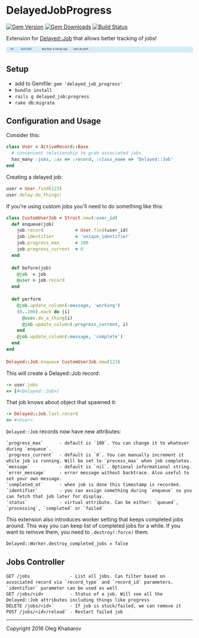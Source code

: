 # DelayedJobProgress
[![Gem Version](https://img.shields.io/gem/v/delayed_job_progress.svg?style=flat)](http://rubygems.org/gems/delayed_job_progress) [![Gem Downloads](https://img.shields.io/gem/dt/delayed_job_progress.svg?style=flat)](http://rubygems.org/gems/delayed_job_progress) [![Build Status](https://img.shields.io/travis/GBH/delayed_job_progress.svg?style=flat)](https://travis-ci.org/GBH/delayed_job_progress)

Extension for [Delayed::Job](https://github.com/collectiveidea/delayed_job) that allows better tracking of jobs!

![progress](https://raw.githubusercontent.com/GBH/delayed_job_progress/master/progress.gif)

## Setup

* add to Gemfile: `gem 'delayed_job_progress'`
* `bundle install`
* `rails g delayed_job:progress`
* `rake db:migrate`

## Configuration and Usage

Consider this:

```ruby
class User < ActiveRecord::Base
  # convenient relationship to grab associated jobs
  has_many :jobs, :as => :record, :class_name => 'Delayed::Job'
end
```

Creating a delayed job:
```ruby
user = User.find(123)
user.delay.do_things!
```

If you're using custom jobs you'll need to do something like this:
```ruby
class CustomUserJob < Struct.new(:user_id)
  def enqueue(job)
    job.record            = User.find(user_id)
    job.identifier        = 'unique_identifier'
    job.progress_max      = 100
    job.progress_current  = 0
  end

  def before(job)
    @job  = job
    @user = job.record
  end

  def perform
    @job.update_column(:message, 'working')
    (0..100).each do |i|
      @user.do_a_thing(i)
      @job.update_column(:progress_current, i)
    end
    @job.update_column(:message, 'complete')
  end
end

Delayed::Job.enqueue CustomUserJob.new(123)
```

This will create a Delayed::Job record:
```ruby
-> user.jobs
=> [#<Delayed::Job>]
```

That job knows about object that spawned it:
```ruby
-> Delayed::Job.last.record
=> #<User>
```

`Delayed::Job` records now have new attributes:
```
`progress_max`      - default is `100`. You can change it to whatever during `enqueue`.
`progress_current`  - default is `0`. You can manually increment it while job is running. Will be set to `process_max` when job completes.
`message`           - default is `nil`. Optional informational string.
`error_message`     - error message without backtrace. Also useful to set your own message.
`completed_at`      - when job is done this timestamp is recorded.
`identifier`        - you can assign something during `enqueue` so you can fetch that job later for display.
`status`            - virtual attribute. Can be either: `queued`, `processing`, `completed` or `failed`
```

This extension also introduces worker setting that keeps completed jobs around. This way you can keep list of completed jobs for a while. If you want to remove them, you need to `.destroy(:force)` them.
```
Delayed::Worker.destroy_completed_jobs = false
```

## Jobs Controller

```
GET /jobs               - List all jobs. Can filter based on associated record via `record_type` and `record_id` parameters. `identifier` parameter can be used as well
GET /jobs/<id>          - Status of a job. Will see all the Delayed::Job attributes including things like progress
DELETE /jobs/<id>`      - If job is stuck/failed, we can remove it
POST /jobs/<id>/reload` - Restart failed job
```

---

Copyright 2016 Oleg Khabarov